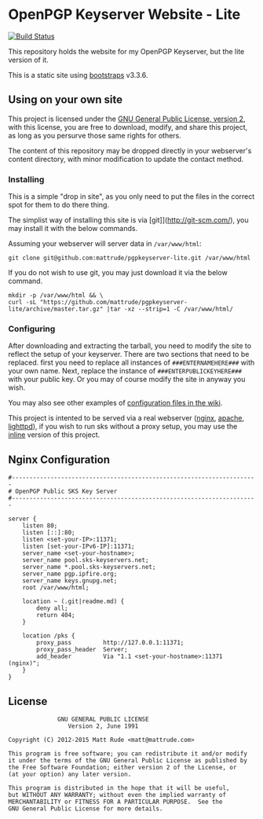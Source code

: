 # OpenPGP Keyserver Website - Lite
[![Build Status](https://travis-ci.org/mattrude/pgpkeyserver-lite.svg?branch=master)](https://travis-ci.org/mattrude/pgpkeyserver-lite)

This repository holds the website for my OpenPGP Keyserver, but the lite version of it.

This is a static site using [bootstraps](http://getbootstrap.com/) v3.3.6.

## Using on your own site
This project is licensed under the [GNU General Public License, version 2](http://www.gnu.org/licenses/gpl-2.0.html), with this license, you are free to download, modify, and share this project, as long as you persurve those same rights for others.

The content of this repository may be dropped directly in your webserver&#39;s content directory, with minor modification to update the contact method.

### Installing
This is a simple "drop in site", as you only need to put the files in the correct spot for them to do there thing.

The simplist way of installing this site is via [git]](http://git-scm.com/), you may install it with the below commands.

Assuming your webserver will server data in `/var/www/html`:

    git clone git@github.com:mattrude/pgpkeyserver-lite.git /var/www/html

If you do not wish to use git, you may just download it via the below command.

    mkdir -p /var/www/html && \
    curl -sL "https://github.com/mattrude/pgpkeyserver-lite/archive/master.tar.gz" |tar -xz --strip=1 -C /var/www/html/

### Configuring

After downloading and extracting the tarball, you need to modify the site to reflect the setup of your keyserver. There are two sections that need to be replaced. first you need to replace all instances of `###ENTERNAMEHERE###` with your own name. Next, replace the instance of `###ENTERPUBLICKEYHERE###` with your public key. Or you may of course modify the site in anyway you wish.

You may also see other examples of [configuration files in the wiki](https://github.com/mattrude/pgpkeyserver-lite/wiki).

This project is intented to be served via a real webserver ([nginx](http://nginx.org/en/), [apache](http://httpd.apache.org/), [lighttpd](http://www.lighttpd.net/)), if you wish to run sks without a proxy setup, you may use the [inline](https://github.com/mattrude/pgpkeyserver-lite/tree/inline) version of this project.

## Nginx Configuration

    #----------------------------------------------------------------------
    # OpenPGP Public SKS Key Server
    #----------------------------------------------------------------------

    server {
        listen 80;
        listen [::]:80;
        listen <set-your-IP>:11371;
        listen [set-your-IPv6-IP]:11371;
        server_name <set-your-hostname>;
        server_name pool.sks-keyservers.net;
        server_name *.pool.sks-keyservers.net;
        server_name pgp.ipfire.org;
        server_name keys.gnupg.net;
        root /var/www/html;

        location ~ (.git|readme.md) {
            deny all;
            return 404;
        }

        location /pks {
            proxy_pass         http://127.0.0.1:11371;
            proxy_pass_header  Server;
            add_header         Via "1.1 <set-your-hostname>:11371 (nginx)";
        }
    }

## License

                  GNU GENERAL PUBLIC LICENSE
                     Version 2, June 1991

    Copyright (C) 2012-2015 Matt Rude <matt@mattrude.com>

    This program is free software; you can redistribute it and/or modify
    it under the terms of the GNU General Public License as published by
    the Free Software Foundation; either version 2 of the License, or
    (at your option) any later version.

    This program is distributed in the hope that it will be useful,
    but WITHOUT ANY WARRANTY; without even the implied warranty of
    MERCHANTABILITY or FITNESS FOR A PARTICULAR PURPOSE.  See the
    GNU General Public License for more details.
